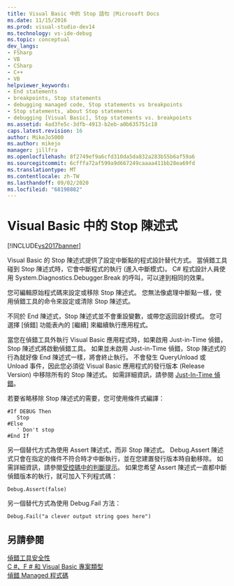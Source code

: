 ```yaml
---
title: Visual Basic 中的 Stop 語句 |Microsoft Docs
ms.date: 11/15/2016
ms.prod: visual-studio-dev14
ms.technology: vs-ide-debug
ms.topic: conceptual
dev_langs:
- FSharp
- VB
- CSharp
- C++
- VB
helpviewer_keywords:
- End statements
- breakpoints, Stop statements
- debugging managed code, Stop statements vs breakpoints
- Stop statements, about Stop statements
- debugging [Visual Basic], Stop statements vs. breakpoints
ms.assetid: 4ad3fe5c-3dfb-4913-b2eb-a0b635751c18
caps.latest.revision: 16
author: MikeJo5000
ms.author: mikejo
manager: jillfra
ms.openlocfilehash: 8f2749ef9a6cfd310da5da832a283b55b6af59a6
ms.sourcegitcommit: 6cfffa72af599a9d667249caaaa411bb28ea69fd
ms.translationtype: MT
ms.contentlocale: zh-TW
ms.lasthandoff: 09/02/2020
ms.locfileid: "68198882"
---
```

# <a name="stop-statements-in-visual-basic"></a>Visual Basic 中的 Stop 陳述式
[!INCLUDE[vs2017banner](../includes/vs2017banner.md)]

Visual Basic 的 Stop 陳述式提供了設定中斷點的程式設計替代方式。 當偵錯工具碰到 Stop 陳述式時，它會中斷程式的執行 (進入中斷模式)。 C# 程式設計人員使用 System.Diagnostics.Debugger.Break 的呼叫，可以達到相同的效果。  
  
 您可編輯原始程式碼來設定或移除 Stop 陳述式。 您無法像處理中斷點一樣，使用偵錯工具的命令來設定或清除 Stop 陳述式。  
  
 不同於 End 陳述式，Stop 陳述式並不會重設變數，或帶您返回設計模式。 您可選擇 [偵錯] 功能表內的 [繼續] 來繼續執行應用程式。  
  
 當您在偵錯工具外執行 Visual Basic 應用程式時，如果啟用 Just-in-Time 偵錯，Stop 陳述式將啟動偵錯工具。 如果並未啟用 Just-in-Time 偵錯，Stop 陳述式的行為就好像 End 陳述式一樣，將會終止執行。 不會發生 QueryUnload 或 Unload 事件，因此您必須從 Visual Basic 應用程式的發行版本 (Release Version) 中移除所有的 Stop 陳述式。 如需詳細資訊，請參閱 [Just-In-Time 偵錯](../debugger/just-in-time-debugging-in-visual-studio.md)。  
  
 若要省略移除 Stop 陳述式的需要，您可使用條件式編譯：  
  
```  
#If DEBUG Then  
   Stop  
#Else  
   ' Don't stop  
#End If  
```  
  
 另一個替代方式為使用 Assert 陳述式，而非 Stop 陳述式。 Debug.Assert 陳述式只會在指定的條件不符合時才中斷執行，並在您建置發行版本時自動移除。 如需詳細資訊，請參閱[受控碼中的判斷提示](../debugger/assertions-in-managed-code.md)。 如果您希望 Assert 陳述式一直都中斷偵錯版本的執行，就可加入下列程式碼：  
  
```  
Debug.Assert(false)  
```  
  
 另一個替代方式為使用 Debug.Fail 方法：  
  
```  
Debug.Fail("a clever output string goes here")  
```  
  
## <a name="see-also"></a>另請參閱  
 [偵錯工具安全性](../debugger/debugger-security.md)   
 [C #、F # 和 Visual Basic 專案類型](../debugger/debugging-preparation-csharp-f-hash-and-visual-basic-project-types.md)   
 [偵錯 Managed 程式碼](../debugger/debugging-managed-code.md)
